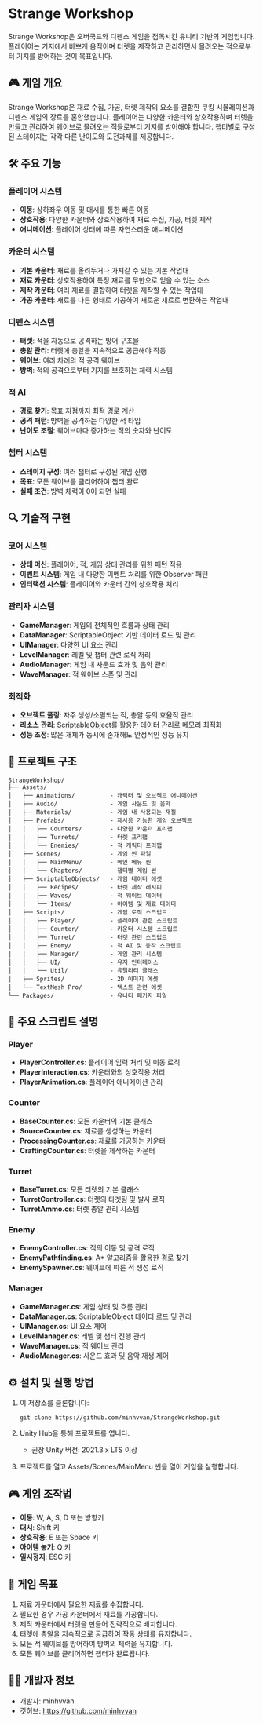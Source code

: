 # Strange Workshop

Strange Workshop은 오버쿡드와 디펜스 게임을 접목시킨 유니티 기반의 게임입니다. 플레이어는 기지에서 바쁘게 움직이며 터렛을 제작하고 관리하면서 몰려오는 적으로부터 기지를 방어하는 것이 목표입니다.

## 🎮 게임 개요

Strange Workshop은 재료 수집, 가공, 터렛 제작의 요소를 결합한 쿠킹 시뮬레이션과 디펜스 게임의 장르를 혼합했습니다. 플레이어는 다양한 카운터와 상호작용하며 터렛을 만들고 관리하여 웨이브로 몰려오는 적들로부터 기지를 방어해야 합니다. 챕터별로 구성된 스테이지는 각각 다른 난이도와 도전과제를 제공합니다.

## 🛠 주요 기능

### 플레이어 시스템
- **이동**: 상하좌우 이동 및 대시를 통한 빠른 이동
- **상호작용**: 다양한 카운터와 상호작용하여 재료 수집, 가공, 터렛 제작
- **애니메이션**: 플레이어 상태에 따른 자연스러운 애니메이션

### 카운터 시스템
- **기본 카운터**: 재료를 올려두거나 가져갈 수 있는 기본 작업대
- **재료 카운터**: 상호작용하여 특정 재료를 무한으로 얻을 수 있는 소스
- **제작 카운터**: 여러 재료를 결합하여 터렛을 제작할 수 있는 작업대
- **가공 카운터**: 재료를 다른 형태로 가공하여 새로운 재료로 변환하는 작업대

### 디펜스 시스템
- **터렛**: 적을 자동으로 공격하는 방어 구조물
- **총알 관리**: 터렛에 총알을 지속적으로 공급해야 작동
- **웨이브**: 여러 차례의 적 공격 웨이브
- **방벽**: 적의 공격으로부터 기지를 보호하는 체력 시스템

### 적 AI
- **경로 찾기**: 목표 지점까지 최적 경로 계산
- **공격 패턴**: 방벽을 공격하는 다양한 적 타입
- **난이도 조절**: 웨이브마다 증가하는 적의 숫자와 난이도

### 챕터 시스템
- **스테이지 구성**: 여러 챕터로 구성된 게임 진행
- **목표**: 모든 웨이브를 클리어하여 챕터 완료
- **실패 조건**: 방벽 체력이 0이 되면 실패

## 🔍 기술적 구현

### 코어 시스템
- **상태 머신**: 플레이어, 적, 게임 상태 관리를 위한 패턴 적용
- **이벤트 시스템**: 게임 내 다양한 이벤트 처리를 위한 Observer 패턴
- **인터랙션 시스템**: 플레이어와 카운터 간의 상호작용 처리

### 관리자 시스템
- **GameManager**: 게임의 전체적인 흐름과 상태 관리
- **DataManager**: ScriptableObject 기반 데이터 로드 및 관리
- **UIManager**: 다양한 UI 요소 관리
- **LevelManager**: 레벨 및 챕터 관련 로직 처리
- **AudioManager**: 게임 내 사운드 효과 및 음악 관리
- **WaveManager**: 적 웨이브 스폰 및 관리

### 최적화
- **오브젝트 풀링**: 자주 생성/소멸되는 적, 총알 등의 효율적 관리
- **리소스 관리**: ScriptableObject를 활용한 데이터 관리로 메모리 최적화
- **성능 조정**: 많은 개체가 동시에 존재해도 안정적인 성능 유지

## 📁 프로젝트 구조

```
StrangeWorkshop/
├── Assets/
│   ├── Animations/          - 캐릭터 및 오브젝트 애니메이션
│   ├── Audio/               - 게임 사운드 및 음악
│   ├── Materials/           - 게임 내 사용되는 재질
│   ├── Prefabs/             - 재사용 가능한 게임 오브젝트
│   │   ├── Counters/        - 다양한 카운터 프리팹
│   │   ├── Turrets/         - 터렛 프리팹
│   │   └── Enemies/         - 적 캐릭터 프리팹
│   ├── Scenes/              - 게임 씬 파일
│   │   ├── MainMenu/        - 메인 메뉴 씬
│   │   └── Chapters/        - 챕터별 게임 씬
│   ├── ScriptableObjects/   - 게임 데이터 에셋
│   │   ├── Recipes/         - 터렛 제작 레시피
│   │   ├── Waves/           - 적 웨이브 데이터
│   │   └── Items/           - 아이템 및 재료 데이터
│   ├── Scripts/             - 게임 로직 스크립트
│   │   ├── Player/          - 플레이어 관련 스크립트
│   │   ├── Counter/         - 카운터 시스템 스크립트
│   │   ├── Turret/          - 터렛 관련 스크립트
│   │   ├── Enemy/           - 적 AI 및 동작 스크립트
│   │   ├── Manager/         - 게임 관리 시스템
│   │   ├── UI/              - 유저 인터페이스
│   │   └── Util/            - 유틸리티 클래스
│   ├── Sprites/             - 2D 이미지 에셋
│   └── TextMesh Pro/        - 텍스트 관련 에셋
└── Packages/                - 유니티 패키지 파일
```

## 📝 주요 스크립트 설명

### Player
- **PlayerController.cs**: 플레이어 입력 처리 및 이동 로직
- **PlayerInteraction.cs**: 카운터와의 상호작용 처리
- **PlayerAnimation.cs**: 플레이어 애니메이션 관리

### Counter
- **BaseCounter.cs**: 모든 카운터의 기본 클래스
- **SourceCounter.cs**: 재료를 생성하는 카운터
- **ProcessingCounter.cs**: 재료를 가공하는 카운터
- **CraftingCounter.cs**: 터렛을 제작하는 카운터

### Turret
- **BaseTurret.cs**: 모든 터렛의 기본 클래스
- **TurretController.cs**: 터렛의 타겟팅 및 발사 로직
- **TurretAmmo.cs**: 터렛 총알 관리 시스템

### Enemy
- **EnemyController.cs**: 적의 이동 및 공격 로직
- **EnemyPathfinding.cs**: A* 알고리즘을 활용한 경로 찾기
- **EnemySpawner.cs**: 웨이브에 따른 적 생성 로직

### Manager
- **GameManager.cs**: 게임 상태 및 흐름 관리
- **DataManager.cs**: ScriptableObject 데이터 로드 및 관리
- **UIManager.cs**: UI 요소 제어
- **LevelManager.cs**: 레벨 및 챕터 진행 관리
- **WaveManager.cs**: 적 웨이브 관리
- **AudioManager.cs**: 사운드 효과 및 음악 재생 제어

## ⚙️ 설치 및 실행 방법

1. 이 저장소를 클론합니다:
   ```
   git clone https://github.com/minhvvan/StrangeWorkshop.git
   ```

2. Unity Hub을 통해 프로젝트를 엽니다.
   - 권장 Unity 버전: 2021.3.x LTS 이상

3. 프로젝트를 열고 Assets/Scenes/MainMenu 씬을 열어 게임을 실행합니다.

## 🎮 게임 조작법

- **이동**: W, A, S, D 또는 방향키
- **대시**: Shift 키
- **상호작용**: E 또는 Space 키
- **아이템 놓기**: Q 키
- **일시정지**: ESC 키

## 🎯 게임 목표

1. 재료 카운터에서 필요한 재료를 수집합니다.
2. 필요한 경우 가공 카운터에서 재료를 가공합니다.
3. 제작 카운터에서 터렛을 만들어 전략적으로 배치합니다.
4. 터렛에 총알을 지속적으로 공급하여 작동 상태를 유지합니다.
5. 모든 적 웨이브를 방어하여 방벽의 체력을 유지합니다.
6. 모든 웨이브를 클리어하면 챕터가 완료됩니다.

## 👨‍💻 개발자 정보

- 개발자: minhvvan
- 깃허브: https://github.com/minhvvan
